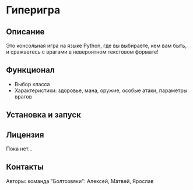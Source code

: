 # Гиперигра


## Описание

Это консольная игра на языке Python, где вы выбираете, кем вам быть, и сражаетесь с врагами в невероятном текстовом формате!

## Функционал

- Выбор класса
- Характеристики: здоровье, мана, оружие, особые атаки, параметры врагов

## Установка и запуск


## Лицензия
Пока нет...


## Контакты

Авторы: команда "Болтозвяки": Алексей, Матвей, Ярослав

